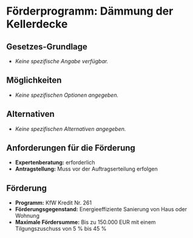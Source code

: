 # Förderprogramm: Dämmung der Kellerdecke

## Gesetzes-Grundlage
- *Keine spezifische Angabe verfügbar.*

## Möglichkeiten
- *Keine spezifischen Optionen angegeben.*

## Alternativen
- *Keine spezifischen Alternativen angegeben.*

## Anforderungen für die Förderung
- **Expertenberatung:** erforderlich
- **Antragstellung:** Muss vor der Auftragserteilung erfolgen

## Förderung
- **Programm:** KfW Kredit Nr. 261
- **Förderungsgegenstand:** Energieeffiziente Sanierung von Haus oder Wohnung
- **Maximale Fördersumme:** Bis zu 150.000 EUR mit einem Tilgungszuschuss von 5 % bis 45 %

